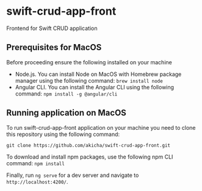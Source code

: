 # swift-crud-app-front

Frontend for Swift CRUD application

##  Prerequisites for MacOS

Before proceeding ensure the following installed on your machine

- Node.js. You can install Node on MacOS with Homebrew package manager using the following command: `brew install node`
- Angular CLI. You can install the Angular CLI using the following command: `npm install -g @angular/cli`


## Running application on MacOS

To run swift-crud-app-front application on your machine you need to clone this repository using the following command:

`git clone https://github.com/akicha/swift-crud-app-front.git`

To download and install npm packages, use the following npm CLI command:
`npm install`

Finally, run `ng serve` for a dev server and navigate to `http://localhost:4200/`.

